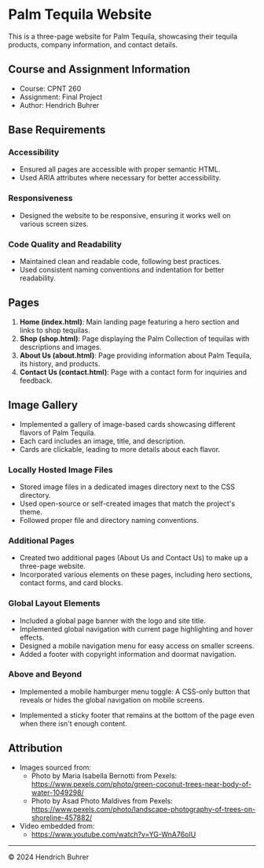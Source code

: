 # Palm Tequila Website

This is a three-page website for Palm Tequila, showcasing their tequila products, company information, and contact details.

## Course and Assignment Information

- Course: CPNT 260
- Assignment: Final Project
- Author: Hendrich Buhrer

## Base Requirements

### Accessibility

- Ensured all pages are accessible with proper semantic HTML.
- Used ARIA attributes where necessary for better accessibility.

### Responsiveness

- Designed the website to be responsive, ensuring it works well on various screen sizes.

### Code Quality and Readability

- Maintained clean and readable code, following best practices.
- Used consistent naming conventions and indentation for better readability.

## Pages

1. **Home (index.html)**: Main landing page featuring a hero section and links to shop tequilas.
2. **Shop (shop.html)**: Page displaying the Palm Collection of tequilas with descriptions and images.
3. **About Us (about.html)**: Page providing information about Palm Tequila, its history, and products.
4. **Contact Us (contact.html)**: Page with a contact form for inquiries and feedback.

## Image Gallery

- Implemented a gallery of image-based cards showcasing different flavors of Palm Tequila.
- Each card includes an image, title, and description.
- Cards are clickable, leading to more details about each flavor.

### Locally Hosted Image Files

- Stored image files in a dedicated images directory next to the CSS directory.
- Used open-source or self-created images that match the project's theme.
- Followed proper file and directory naming conventions.

### Additional Pages

- Created two additional pages (About Us and Contact Us) to make up a three-page website.
- Incorporated various elements on these pages, including hero sections, contact forms, and card blocks.

### Global Layout Elements

- Included a global page banner with the logo and site title.
- Implemented global navigation with current page highlighting and hover effects.
- Designed a mobile navigation menu for easy access on smaller screens.
- Added a footer with copyright information and doormat navigation.

### Above and Beyond

- Implemented a mobile hamburger menu toggle: A CSS-only button that reveals or hides the global navigation on mobile screens.

- Implemented a sticky footer that remains at the bottom of the page even when there isn't enough content.

## Attribution

- Images sourced from:
  - Photo by Maria Isabella Bernotti from Pexels: https://www.pexels.com/photo/green-coconut-trees-near-body-of-water-1049298/
  - Photo by Asad Photo Maldives from Pexels: https://www.pexels.com/photo/landscape-photography-of-trees-on-shoreline-457882/
- Video embedded from:
  - https://www.youtube.com/watch?v=YG-WnA76oIU

---

&copy; 2024 Hendrich Buhrer
